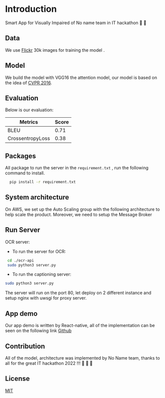 # Introduction
Smart App for Visually Impaired of No name team in IT hackathon :clown_face: :clown_face:

## Data
We use [Flickr](https://shannon.cs.illinois.edu/DenotationGraph/) 30k images for training the model .

## Model
We build the model with VGG16 the attention model, our model is based on the idea
of [CVPR 2016](https://openaccess.thecvf.com/content_cvpr_2016/papers/You_Image_Captioning_With_CVPR_2016_paper.pdf).

## Evaluation 
Below is our evaluation:

Metrics  | Score
------------- | -------------
BLEU  | 0.71
CrossentropyLoss  | 0.38

## Packages
All package to run the server in the ```requirement.txt``` , run the following command to install.

``` bash
  pip install -r requirement.txt
```
## System architecture

On AWS, we set up the Auto Scaling group with the following architecture to help scale the product. Moreover, we need to setup the Message Broker 

## Run Server

OCR server:

- To run the server for OCR:

``` bash
 cd ./ocr-api
 sudo python3 server.py
```

- To run the captioning server:

```bash
sudo python3 server.py
```
The server will run on the port 80, let deploy on 2 different instance and setup nginx with uwsgi for proxy server.

## App demo

Our app demo is written by React-native, all of the implementation can be seen on the following link [Github](https://github.com/sonhv3112/SmartEye)

## Contribution

All of the model, architecture was implemented by No Name team, thanks to all for the great IT hackathon 2022 !!! :drooling_face: :drooling_face: :drooling_face:

## License
[MIT](https://choosealicense.com/licenses/mit/)
